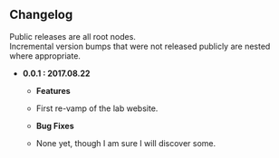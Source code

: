 ## Changelog

Public releases are all root nodes.  
Incremental version bumps that were not released publicly are nested where appropriate.

- **0.0.1 : 2017.08.22**   
    - **Features**
    - First re-vamp of the lab website.
    
    - **Bug Fixes**
    - None yet, though I am sure I will discover some.
  
